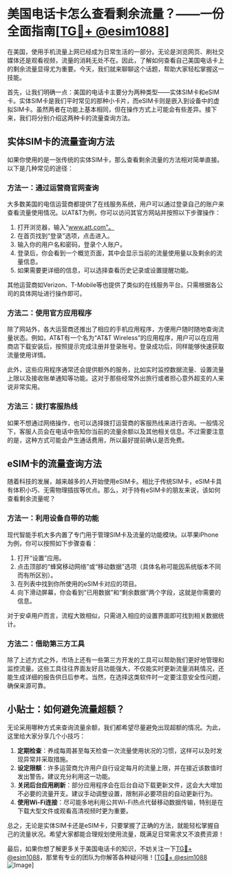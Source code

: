 # 美国电话卡怎么查看剩余流量？——一份全面指南[[TG💪+ @esim1088](https://t.me/s/esim1088)]

在美国，使用手机流量上网已经成为日常生活的一部分。无论是浏览网页、刷社交媒体还是观看视频，流量的消耗无处不在。因此，了解如何查看自己美国电话卡上的剩余流量显得尤为重要。今天，我们就来聊聊这个话题，帮助大家轻松掌握这一技能。

首先，让我们明确一点：美国的电话卡主要分为两种类型——实体SIM卡和eSIM卡。实体SIM卡是我们平时常见的那种小卡片，而eSIM卡则是嵌入到设备中的虚拟SIM卡。虽然两者在功能上基本相同，但在操作方式上可能会有些差异。接下来，我们将分别介绍这两种卡的流量查询方法。

## 实体SIM卡的流量查询方法

如果你使用的是一张传统的实体SIM卡，那么查看剩余流量的方法相对简单直接。以下是几种常见的途径：

### 方法一：通过运营商官网查询

大多数美国的电信运营商都提供了在线服务系统，用户可以通过登录自己的账户来查看流量使用情况。以AT&T为例，你可以访问其官方网站并按照以下步骤操作：

1. 打开浏览器，输入“www.att.com”。
2. 在首页找到“登录”选项，点击进入。
3. 输入你的用户名和密码，登录个人账户。
4. 登录后，你会看到一个概览页面，其中会显示当前的流量使用量以及剩余的流量信息。
5. 如果需要更详细的信息，可以选择查看历史记录或设置提醒功能。

其他运营商如Verizon、T-Mobile等也提供了类似的在线服务平台。只需根据各公司的具体网址进行操作即可。

### 方法二：使用官方应用程序

除了网站外，各大运营商还推出了相应的手机应用程序，方便用户随时随地查询流量状态。例如，AT&T有一个名为“AT&T Wireless”的应用程序，用户可以在应用商店下载安装后，按照提示完成注册并登录账号。登录成功后，同样能够快速获取流量使用详情。

此外，这些应用程序通常还会提供额外的服务，比如实时监控数据流量、设置流量上限以及接收账单通知等功能。这对于那些经常外出旅行或者担心意外超支的人来说非常实用。

### 方法三：拨打客服热线

如果不想通过网络操作，也可以选择拨打运营商的客服热线来进行咨询。一般情况下，客服人员会在电话中告知你当前的流量余额以及其他相关信息。不过需要注意的是，这种方式可能会产生通话费用，所以最好提前确认是否免费。

## eSIM卡的流量查询方法

随着科技的发展，越来越多的人开始使用eSIM卡。相比于传统SIM卡，eSIM卡具有体积小巧、无需物理插拔等优点。那么，对于持有eSIM卡的朋友来说，该如何查看剩余流量呢？

### 方法一：利用设备自带的功能

现代智能手机大多内置了专门用于管理SIM卡及流量的功能模块。以苹果iPhone为例，你可以按照如下步骤查看：

1. 打开“设置”应用。
2. 点击顶部的“蜂窝移动网络”或“移动数据”选项（具体名称可能因系统版本不同而有所区别）。
3. 在列表中找到你所使用的eSIM卡对应的项目。
4. 向下滑动屏幕，你会看到“已用数据”和“剩余数据”两个字段，这就是你需要的信息。

对于安卓用户而言，流程大致相似，只需进入相应的设置界面即可找到相关数据统计。

### 方法二：借助第三方工具

除了上述方式之外，市场上还有一些第三方开发的工具可以帮助我们更好地管理和监控流量。这些工具往往界面友好且功能强大，不仅能实时更新流量消耗情况，还能生成详细的报告供日后参考。当然，在选择这类软件时一定要注意安全性问题，确保来源可靠。

## 小贴士：如何避免流量超额？

无论采用哪种方式来查询流量余额，我们都希望尽量避免出现超额的情况。为此，这里给大家分享几个小技巧：

1. **定期检查**：养成每周甚至每天检查一次流量使用状况的习惯，这样可以及时发现异常并采取措施。
2. **设定限额**：许多运营商允许用户自行设定每月的流量上限，并在接近该数值时发出警告。建议充分利用这一功能。
3. **关闭后台应用刷新**：部分应用程序会在后台自动下载更新文件，这会大大增加不必要的流量开支。建议手动调整设置，限制非必要项目的自动更新行为。
4. **使用Wi-Fi连接**：尽可能多地利用公共Wi-Fi热点代替移动数据传输，特别是在下载大型文件或观看高清视频时更为重要。

总之，无论是实体SIM卡还是eSIM卡，只要掌握了正确的方法，就能轻松掌握自己的流量状况。希望大家都能合理规划使用流量，既满足日常需求又不浪费资源！

最后，如果你想了解更多关于美国电话卡的知识，不妨关注一下[TG💪+ @esim1088](https://t.me/s/esim1088)，那里有专业的团队为你解答各种疑问哦！[[TG💪+ @esim1088](https://t.me/s/esim1088) ![Image](https://i.postimg.cc/4NQfJmqS/Snipaste-2025-05-13-00-14-12.png)]